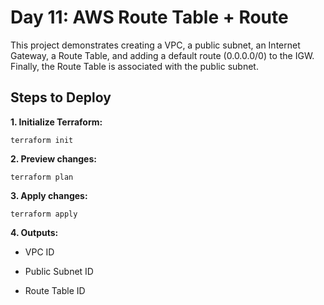 # Day 11: AWS Route Table + Route

This project demonstrates creating a VPC, a public subnet, an Internet Gateway, a Route Table, and adding a default route (0.0.0.0/0) to the IGW. Finally, the Route Table is associated with the public subnet.

## Steps to Deploy

**1. Initialize Terraform:**
```
terraform init
```
**2. Preview changes:**
```
terraform plan
```

**3. Apply changes:**
```
terraform apply
```

**4. Outputs:**

* VPC ID

* Public Subnet ID

* Route Table ID